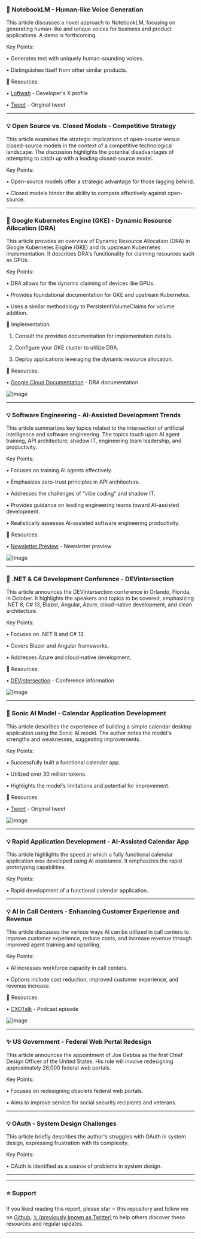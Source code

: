 ### 🤖 NotebookLM -  Human-like Voice Generation

This article discusses a novel approach to NotebookLM, focusing on generating human-like and unique voices for business and product applications.  A demo is forthcoming.

Key Points:

•  Generates text with uniquely human-sounding voices.

•  Distinguishes itself from other similar products.


🔗 Resources:

• [Loftwah](https://x.com/loftwah) - Developer's X profile

• [Tweet](https://x.com/loftwah/status/1959414049457995903) -  Original tweet


---

### 💡 Open Source vs. Closed Models - Competitive Strategy

This article examines the strategic implications of open-source versus closed-source models in the context of a competitive technological landscape.  The discussion highlights the potential disadvantages of attempting to catch up with a leading closed-source model.

Key Points:

• Open-source models offer a strategic advantage for those lagging behind.

• Closed models hinder the ability to compete effectively against open-source.


---

### 🤖 Google Kubernetes Engine (GKE) - Dynamic Resource Allocation (DRA)

This article provides an overview of Dynamic Resource Allocation (DRA) in Google Kubernetes Engine (GKE) and its upstream Kubernetes implementation.  It describes DRA's functionality for claiming resources such as GPUs.

Key Points:

• DRA allows for the dynamic claiming of devices like GPUs.

•  Provides foundational documentation for GKE and upstream Kubernetes.

•  Uses a similar methodology to PersistentVolumeClaims for volume addition.


🚀 Implementation:

1. Consult the provided documentation for implementation details.

2. Configure your GKE cluster to utilize DRA.

3. Deploy applications leveraging the dynamic resource allocation.



🔗 Resources:

• [Google Cloud Documentation](https://goo.gle/4mEmODc) - DRA documentation

![Image](https://pbs.twimg.com/media/GzBbysDWUAAMB5F?format=jpg&name=small)


---

### 💡 Software Engineering - AI-Assisted Development Trends

This article summarizes key topics related to the intersection of artificial intelligence and software engineering. The topics touch upon AI agent training, API architecture, shadow IT, engineering team leadership, and productivity.

Key Points:

•  Focuses on training AI agents effectively.

•  Emphasizes zero-trust principles in API architecture.

•  Addresses the challenges of "vibe coding" and shadow IT.

•  Provides guidance on leading engineering teams toward AI-assisted development.

•  Realistically assesses AI-assisted software engineering productivity.


🔗 Resources:

• [Newsletter Preview](https://preview.mailerlite.io/preview/1235400/emails/163556715644585904) - Newsletter preview

![Image](https://pbs.twimg.com/media/GzEIrYXWUAAPri9?format=jpg&name=small)


---

### 🚀 .NET & C# Development Conference - DEVintersection

This article announces the DEVintersection conference in Orlando, Florida, in October.  It highlights the speakers and topics to be covered, emphasizing .NET 8, C# 13, Blazor, Angular, Azure, cloud-native development, and clean architecture.

Key Points:

• Focuses on .NET 8 and C# 13.

• Covers Blazor and Angular frameworks.

•  Addresses Azure and cloud-native development.


🔗 Resources:

• [DEVintersection](https://x.com/DEVintersection) - Conference information

![Image](https://pbs.twimg.com/media/Gy_Dx3tboAEvG8S?format=jpg&name=small)


---

### 🤖 Sonic AI Model - Calendar Application Development

This article describes the experience of building a simple calendar desktop application using the Sonic AI model.  The author notes the model's strengths and weaknesses, suggesting improvements.

Key Points:

•  Successfully built a functional calendar app.

•  Utilized over 30 million tokens.

•  Highlights the model's limitations and potential for improvement.


🔗 Resources:

• [Tweet](https://x.com/tmaiaroto/status/1959302691663798445) - Original tweet

![Image](https://pbs.twimg.com/media/GzDV26baEAA8wUh?format=jpg&name=small)


---

### 💡 Rapid Application Development - AI-Assisted Calendar App

This article highlights the speed at which a fully functional calendar application was developed using AI assistance. It emphasizes the rapid prototyping capabilities.


Key Points:

•  Rapid development of a functional calendar application.


---

### 💡 AI in Call Centers - Enhancing Customer Experience and Revenue

This article discusses the various ways AI can be utilized in call centers to improve customer experience, reduce costs, and increase revenue through improved agent training and upselling.

Key Points:

• AI increases workforce capacity in call centers.

•  Options include cost reduction, improved customer experience, and revenue increase.


🔗 Resources:

• [CXOTalk](https://cxotalk.com/episode/what-is-cx-automation) - Podcast episode

![Image](https://pbs.twimg.com/media/GzDJY8ZbMAAo7do?format=png&name=small)


---

### ✨ US Government - Federal Web Portal Redesign

This article announces the appointment of Joe Gebbia as the first Chief Design Officer of the United States. His role will involve redesigning approximately 26,000 federal web portals.

Key Points:

•  Focuses on redesigning obsolete federal web portals.

•  Aims to improve service for social security recipients and veterans.


---

### 💡 OAuth - System Design Challenges

This article briefly describes the author's struggles with OAuth in system design, expressing frustration with its complexity.

Key Points:

• OAuth is identified as a source of problems in system design.


---


---

### ⭐️ Support

If you liked reading this report, please star ⭐️ this repository and follow me on [Github](https://github.com/Drix10), [𝕏 (previously known as Twitter)](https://x.com/DRIX_10_) to help others discover these resources and regular updates.

---